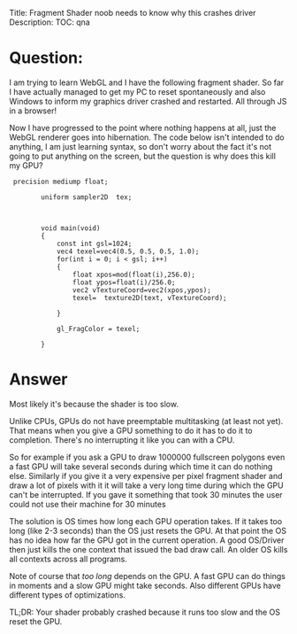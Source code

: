Title: Fragment Shader noob needs to know why this crashes driver
Description:
TOC: qna

# Question:

I am trying to learn WebGL and I have the following fragment shader. So far I have actually managed to get my PC to reset spontaneously and also Windows to inform my graphics driver crashed and restarted. All through JS in a browser! 

Now I have progressed to the point where nothing happens at all, just the WebGL renderer goes into hibernation. The code below isn't intended to do anything, I am just learning syntax, so don't worry about the fact it's not going to put anything on the screen,  but the question is why does this kill my GPU? 

     precision mediump float;
 
            uniform sampler2D  tex;
         
            

            void main(void) 
            {
                const int gsl=1024;
                vec4 texel=vec4(0.5, 0.5, 0.5, 1.0);
                for(int i = 0; i < gsl; i++)
                {
                    float xpos=mod(float(i),256.0);
                    float ypos=float(i)/256.0;
                    vec2 vTextureCoord=vec2(xpos,ypos);
                    texel=  texture2D(text, vTextureCoord); 
                  
                }

                gl_FragColor = texel;
      
            }

# Answer

Most likely it's because the shader is too slow.

Unlike CPUs, GPUs do not have preemptable multitasking (at least not yet). That means when you give a GPU something to do it has to do it to completion. There's no interrupting it like you can with a CPU.

So for example if you ask a GPU to draw 1000000 fullscreen polygons even a fast GPU will take several seconds during which time it can do nothing else. Similarly if you give it a very expensive per pixel fragment shader and draw a lot of pixels with it it will take a very long time during which the GPU can't be interrupted. If you gave it something that took 30 minutes the user could not use their machine for 30 minutes

The solution is OS times how long each GPU operation takes. If it takes too long (like 2-3 seconds) than the OS just resets the GPU. At that point the OS has no idea how far the GPU got in the current operation. A good OS/Driver then just kills the one context that issued the bad draw call. An older OS kills all contexts across all programs.

Note of course that *too long* depends on the GPU. A fast GPU can do things in moments and a slow GPU might take seconds. Also different GPUs have different types of optimizations.

TL;DR: Your shader probably crashed because it runs too slow and the OS reset the GPU.


